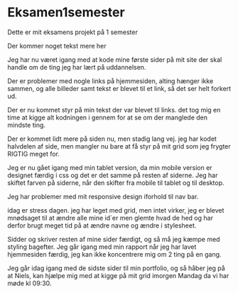 # Eksamen1semester
 Dette er mit eksamens projekt på 1 semester 

Der kommer noget tekst mere her

Jeg har nu været igang med at kode mine første sider på mit site der skal handle om de ting jeg har lært på uddannelsen.

Der er problemer med nogle links på hjemmesiden, alting hænger ikke sammen, og alle billeder samt tekst er blevet til et link, så det ser helt forkert ud.

Der er nu kommet styr på min tekst der var blevet til links. det tog mig en time at kigge alt kodningen i gennem for at se om der manglede den mindste ting.

Der er kommet lidt mere på siden nu, men stadig lang vej. jeg har kodet halvdelen af side, men mangler nu bare at få styr på mit grid som jeg frygter RIGTIG meget for.

Jeg er nu gået igang med min tablet version, da min mobile version er designet færdig i css og det er det samme på resten af siderne.
Jeg har skiftet farven på siderne, når den skifter fra mobile til tablet og til desktop.

Jeg har problemer med mit responsive design iforhold til nav bar.

idag er stress dagen. jeg har leget med grid, men intet virker, jeg er blevet mnødsaget til at ændre alle mine id´er men glemte hvad de hed og har
derfor brugt meget tid på at ændre navne og ændre i stylesheet.

Sidder og skriver resten af mine sider færdigt, og så må jeg kæmpe med styling bagefter. Jeg går igang med min rapport når jeg har lavet hjemmesiden færdig, jeg kan 
ikke koncentrere mig om 2 ting på en gang.

Jeg går idag igang med de sidste sider til min portfolio, og så håber jeg på at Niels, kan hjælpe mig med at kigge på mit grid imorgen Mandag da vi har møde kl 09:30.
